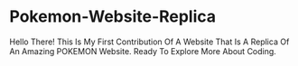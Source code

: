 # Pokemon-Website-Replica
Hello There! This Is My First Contribution Of A Website That Is A Replica Of An Amazing POKEMON Website.
Ready To Explore More About Coding.
